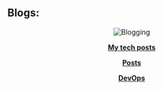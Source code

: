 ## Blogs:
<p align="center"><img align="center" alt="Blogging" src="https://techzonein.blogspot.com/"></p>
<p  align="center"><a href="https://techzonein.blogspot.com/""><B>My tech posts</B></a></p>
<p  align="center"><a href=""><b>Posts</b></a></p>
<p  align="center"><a href=""><b>DevOps</b></a></p>
